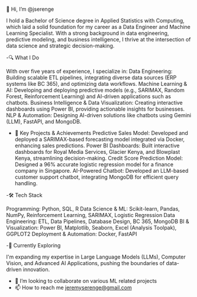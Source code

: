 👋 Hi, I’m @jserenge

I hold a Bachelor of Science degree in Applied Statistics with Computing, which laid a solid foundation for my career as a Data Engineer and Machine Learning Specialist. With a strong background in data engineering, predictive modeling, and business intelligence, I thrive at the intersection of data science and strategic decision-making.

-🔍 What I Do

With over five years of experience, I specialize in:
Data Engineering: Building scalable ETL pipelines, integrating diverse data sources (ERP systems like BC 365), and optimizing data workflows.
Machine Learning & AI: Developing and deploying predictive models (e.g., SARIMAX, Random Forest, Reinforcement Learning) and AI-driven applications such as chatbots.
Business Intelligence & Data Visualization: Creating interactive dashboards using Power BI, providing actionable insights for businesses.
NLP & Automation: Designing AI-driven solutions like chatbots using Gemini (LLM), FastAPI, and MongoDB.

- 🚀 Key Projects & Achievements
Predictive Sales Model: Developed and deployed a SARIMAX-based forecasting model integrated via Docker, enhancing sales predictions.
Power BI Dashboards: Built interactive dashboards for Royal Media Services, Glacier Kenya, and Blowplast Kenya, streamlining decision-making.
Credit Score Prediction Model: Designed a 96% accurate logistic regression model for a finance company in Singapore.
AI-Powered Chatbot: Developed an LLM-based customer support chatbot, integrating MongoDB for efficient query handling.

-🛠️ Tech Stack

Programming: Python, SQL, R
Data Science & ML: Scikit-learn, Pandas, NumPy, Reinforcement Learning, SARIMAX, Logistic Regression
Data Engineering: ETL, Data Pipelines, Database Design, BC 365, MongoDB
BI & Visualization: Power BI, Matplotlib, Seaborn, Excel (Analysis Toolpak), GGPLOT2
Deployment & Automation: Docker, FastAPI

-🌱 Currently Exploring

I'm expanding my expertise in Large Language Models (LLMs), Computer Vision, and Advanced AI Applications, pushing the boundaries of data-driven innovation.
- 💞️ I’m looking to collaborate on various ML related projects 
- 📫 How to reach me jeremyserenge@gmail.com 
